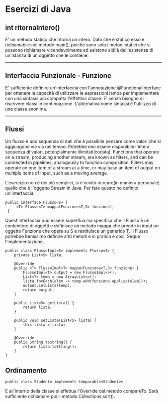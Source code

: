 # Esercizi di Java

## int ritornaIntero()
E' un metodo statico che ritorna un intero. Dato 
che è statico esso è richiamabile nel metodo main(),
poiché sono solo i metodi statici che si possono
richiamare vicendevolmente ed esistono aldilà 
dell'esistenza di un'istanza di un oggetto che
le contiene.
***
## Interfaccia Funzionale - Funzione
E' sufficiente definire un'interfaccia con l'annotazione
@FunctionalInterface per ottenere la capacità di utilizzare
le espressioni lamba per implementare con una sintassi 
più compatta l'effettiva classe. E' senza bisogno di 
riscrivere classi in continuazione. L'alternativa come
sintassi è l'utilizzo di una classe anonima.
***
## Flussi
Un flusso è uno sequenza di dati che è possibile 
pensare come valori che si aggiungono via via nel 
tempo. Potrebbe non essere disponibile l'intera 
sequenza di valori, potenzialmente illimitati(codata). 
Functions that operate on a stream, producing another 
stream, are known as filters, and can be connected in pipelines,
analogously to function composition. Filters may operate on one
item of a stream at a time, or may base an item of output
on multiple items of input, such as a moving average. 

L'esercizio non è dei più semplici, si è voluto 
ricreare(in maniera personale) quello che è l'oggetto
Stream in Java. Per fare questo ho definito un'interfaccia.
```
public interface Flusso<S> {  
     <T> Flusso<T> mappa(Funzione<T,S> funzione);
 }
```
Quest'interfaccia può essere superflua ma specifica 
che il Flusso è un contenitore di oggetti e definisce 
un metodo mappa che prende in input un oggetto Funzione
che opera su S e restituisce un generico T. 
Il Flusso potrebbe benissimo definire altri metodi e 
in pratica è così. Segue l'implementazione.
```
public class FlussoImpl<S> implements Flusso<S> {
    private List<S> lista;

    @Override
    public <T> FlussoImpl<T> mappa(Funzione<T,S> funzione) {
        FlussoImpl<T> output = new FlussoImpl<>();
        List<T> temp = new ArrayList<>();
        lista.forEach(elem -> temp.add(funzione.applica(elem)));
        output.setLista(temp);
        return output;
    }

    public List<S> getLista() {
        return lista;
    }

    public void setLista(List<S> lista) {
        this.lista = lista;
    }

    @Override
    public String toString() {
        return lista.toString();
    }
}
```

## Ordinamento
```public class Studente implements Comparable<Studente>```

E all'interno della classe si effettua l'Override del metodo
compareTo. Sarà sufficiente richiamare poi il metodo
Collections.sort(). 
